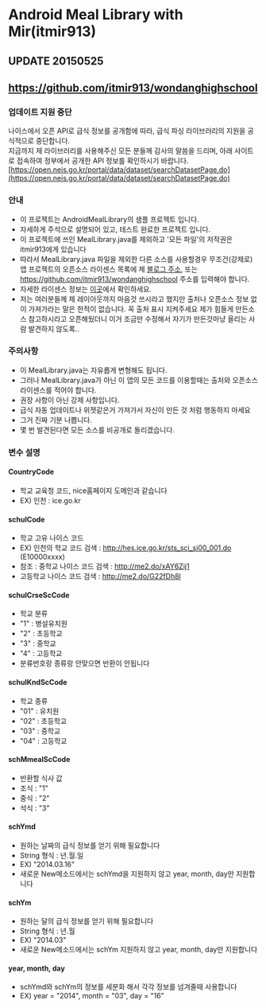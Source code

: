 # Android Meal Library with Mir(itmir913)

## UPDATE 20150525

## https://github.com/itmir913/wondanghighschool

### 업데이트 지원 중단
나이스에서 오픈 API로 급식 정보를 공개함에 따라, 급식 파싱 라이브러리의 지원을 공식적으로 중단합니다.  
지금까지 제 라이브러리를 사용해주신 모든 분들께 감사의 말씀을 드리며, 아래 사이트로 접속하여 정부에서 공개한 API 정보를 확인하시기 바랍니다.  
[https://open.neis.go.kr/portal/data/dataset/searchDatasetPage.do](https://open.neis.go.kr/portal/data/dataset/searchDatasetPage.do)

### 안내
* 이 프로젝트는 AndroidMealLibrary의 샘플 프로젝트 입니다.
* 자세하게 주석으로 설명되어 있고, 테스트 완료한 프로젝트 입니다.
* 이 프로젝트에 쓰인 MealLibrary.java를 제외하고 '모든 파일'의 저작권은 itmir913에게 있습니다
* 따라서 MealLibrary.java 파일을 제외한 다른 소스를 사용할경우 무조건(강제로) 앱 프로젝트의 오픈소스 라이센스 목록에 제 [블로그 주소](https://itmir.tistory.com), 또는 https://github.com/itmir913/wondanghighschool 주소를 입력해야 합니다.
* 자세한 라이센스 정보는 [이곳](https://github.com/itmir913/wondanghighschool)에서 확인하세요.
* 저는 여러분들께 제 레이아웃까지 마음것 쓰시라고 했지만 출처나 오픈소스 정보 없이 가져가라는 말은 한적이 없습니다. 꼭 출처 표시 지켜주세요 제가 힘들게 만든소스 참고하시라고 오픈해뒀더니 이거 조금만 수정해서 자기가 만든것마냥 올리는 사람 발견하지 않도록..



### 주의사항
* 이 MealLibrary.java는 자유롭게 변형해도 됩니다.
* 그러나 MealLibrary.java가 아닌 이 앱의 모든 코드를 이용할때는 출처와 오픈소스 라이센스를 적어야 합니다.
* 권장 사항이 아닌 강제 사항입니다.
* 급식 자동 업데이트나 위젯같은거 가져가서 자신이 만든 것 처럼 행동하지 마세요
* 그거 진짜 기분 나쁩니다.
* 몇 번 발견된다면 모든 소스를 비공개로 돌리겠습니다.


### 변수 설명

#### CountryCode
* 학교 교육청 코드, nice홈페이지 도메인과 같습니다
* EX) 인천 : ice.go.kr


#### schulCode
* 학교 고유 나이스 코드
* EX) 인천의 학교 코드 검색 : http://hes.ice.go.kr/sts_sci_si00_001.do (E10000xxxx)
* 참조 : 중학교 나이스 코드 검색 : http://me2.do/xAY6Zij1
* 고등학교 나이스 코드 검색 : http://me2.do/G22fDh8l


#### schulCrseScCode
* 학교 분류
* "1" : 병설유치원
* "2" : 초등학교
* "3" : 중학교
* "4" : 고등학교
* 분류번호랑 종류랑 안맞으면 반환이 안됩니다


#### schulKndScCode
* 학교 종류
* "01" : 유치원
* "02" : 초등학교
* "03" : 중학교
* "04" : 고등학교


#### schMmealScCode
* 반환할 식사 값
* 조식 : "1"
* 중식 : "2"
* 석식 : "3"


#### schYmd
* 원하는 날짜의 급식 정보를 얻기 위해 필요합니다
* String 형식 : 년.월.일
* EX) "2014.03.16"
* 새로운 New메소드에서는 schYmd을 지원하지 않고 year, month, day만 지원합니다


#### schYm
* 원하는 달의 급식 정보를 얻기 위해 필요합니다
* String 형식 : 년.월
* EX) "2014.03"
* 새로운 New메소드에서는 schYm 지원하지 않고 year, month, day만 지원합니다


#### year, month, day
* schYmd와 schYm의 정보를 세분화 해서 각각 정보를 넘겨줄때 사용합니다
* EX) year = "2014", month = "03", day = "16"
